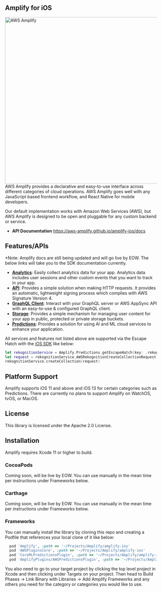 ## Amplify for iOS
<img src="https://s3.amazonaws.com/aws-mobile-hub-images/aws-amplify-logo.png" alt="AWS Amplify" width="550" >
AWS Amplify provides a declarative and easy-to-use interface across different categories of cloud operations. AWS Amplify goes well with any JavaScript based frontend workflow, and React Native for mobile developers.

Our default implementation works with Amazon Web Services (AWS), but AWS Amplify is designed to be open and pluggable for any custom backend or service.

- **API Documentation**
  https://aws-amplify.github.io/amplify-ios/docs

## Features/APIs
*Note: Amplify docs are still being updated and will go live by EOW. The below links will take you to the SDK documentation currently.

- [**Analytics**](https://aws-amplify.github.io/docs/ios/analytics): Easily collect analytics data for your app. Analytics data includes user sessions and other custom events that you want to track in your app.
- [**API**](https://aws-amplify.github.io/docs/ios/api): Provides a simple solution when making HTTP requests. It provides an automatic, lightweight signing process which complies with AWS Signature Version 4.
- [**GraphQL Client**](https://aws.github.io/aws-amplify/media/api_guide#configuration-for-graphql-server): Interact with your GraphQL server or AWS AppSync API with an easy-to-use & configured GraphQL client.
- [**Storage**](https://aws-amplify.github.io/docs/ios/storage): Provides a simple mechanism for managing user content for your app in public, protected or private storage buckets.
- [**Predictions**](https://aws-amplify.github.io/docs/ios/predictions): Provides a solution for using AI and ML cloud services to enhance your application.

All services and features not listed above are supported via the Escape Hatch with the [iOS SDK](https://github.com/aws-amplify/aws-sdk-ios) like below:

``` swift
let rekognitionService = Amplify.Predictions.getEscapeHatch(key: .rekognition) as! AWSRekognition
let request = rekognitionService.AWSRekognitionCreateCollectionRequest()
rekognitionService.createCollection(request)
```

## Platform Support

Amplify supports iOS 11 and above and iOS 13 for certain categories such as Predictions. There are currently no plans to support Amplify on WatchOS, tvOS, or MacOS.

## License

This library is licensed under the Apache 2.0 License. 

## Installation

Amplify requires Xcode 11 or higher to build.

### CocoaPods

Coming soon, will be live by EOW. You can use manually in the mean time per instructions under Frameworks below.

### Carthage

Coming soon, will be live by EOW. You can use manually in the mean time per instructions under Frameworks below.

### Frameworks

You can manually install the library by cloning this repo and creating a Podfile that references your local clone of it like below:

``` ruby
  pod 'Amplify', :path => '~/Projects/Amplify/amplify-ios'
  pod 'AWSPluginsCore', :path => '~/Projects/Amplify/amplify-ios'
  pod 'CoreMLPredictionsPlugin', :path => '~/Projects/Amplify/amplify-ios'
  pod 'AmplifyPlugins/AWSPredictionsPlugin', :path => '~/Projects/Amplify/amplify-ios'
```
You also need to go to your target project by clicking the top level project in Xcode and then clicking under Targets on your project. Then head to Build Phases -> Link Binary with Libraries -> Add Amplify Frameworks and any others you need for the category or categories you would like to use.